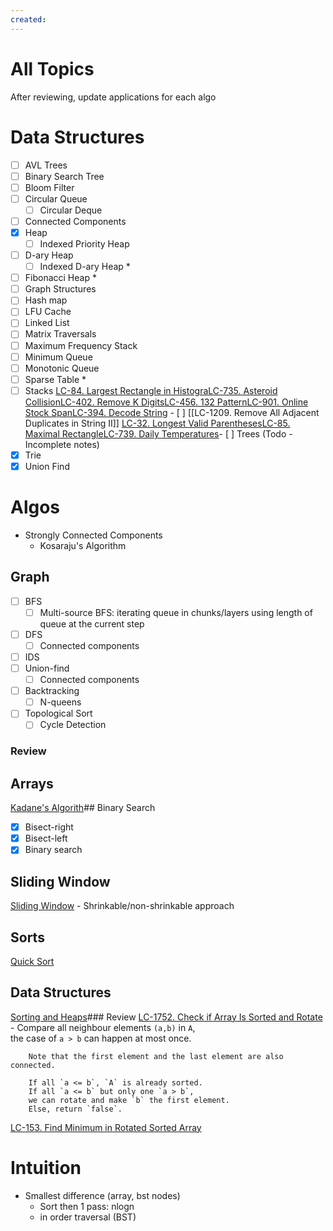 ```yaml
---
created:
---
```

 # All Topics

After reviewing, update applications for each algo

# Data Structures
- [ ] AVL Trees
- [ ] Binary Search Tree
- [ ] Bloom Filter
- [ ] Circular Queue
	- [ ] Circular Deque
- [ ] Connected Components
- [x] Heap
	- [ ] Indexed Priority Heap
- [ ] D-ary Heap
	- [ ] Indexed D-ary Heap *
- [ ] Fibonacci Heap *
- [ ] Graph Structures
- [ ] Hash map
- [ ] LFU Cache
- [ ] Linked List
- [ ] Matrix Traversals
- [ ] Maximum Frequency Stack
- [ ] Minimum Queue
- [ ] Monotonic Queue
- [ ] Sparse Table  *
- [ ] Stacks
[LC-84. Largest Rectangle in Histogra](</docs/Some Leetcode Questions/LC-84. Largest Rectangle in Histogram.md>)[LC-735. Asteroid Collision](</docs/Some Leetcode Questions/LC-735. Asteroid Collision.md>)[LC-402. Remove K Digits](</docs/Some Leetcode Questions/LC-402. Remove K Digits.md>)[LC-456. 132 Pattern](</docs/Some Leetcode Questions/LC-456. 132 Pattern.md>)[LC-901. Online Stock Span](</docs/Some Leetcode Questions/LC-901. Online Stock Span.md>)[LC-394. Decode String](</docs/Some Leetcode Questions/LC-394. Decode String.md>)	- [ ] [[LC-1209. Remove All Adjacent Duplicates in String II]]
[LC-32. Longest Valid Parentheses](</docs/Some Leetcode Questions/LC-32. Longest Valid Parentheses.md>)[LC-85. Maximal Rectangle](</docs/Some Leetcode Questions/LC-85. Maximal Rectangle.md>)[LC-739. Daily Temperatures](</docs/Some Leetcode Questions/LC-739. Daily Temperatures.md>)- [ ] Trees (Todo - Incomplete notes)
- [x] Trie
- [x] Union Find

# Algos
- Strongly Connected Components
	- Kosaraju's Algorithm

## Graph

- [ ] BFS
	- [ ] Multi-source BFS: iterating queue in chunks/layers using length of queue at the current step
- [ ] DFS
	- [ ] Connected components
- [ ] IDS
- [ ] Union-find
	- [ ] Connected components
- [ ] Backtracking
	- [ ] N-queens

- [ ] Topological Sort 
	- [ ] Cycle Detection

### Review 
## Arrays
[Kadane's Algorith](</docs/Algorithms/Arrays/Kadane's Algorithm.md>)## Binary Search
- [x] Bisect-right
- [x] Bisect-left
- [x] Binary search

## Sliding Window
[Sliding Window](</docs/Algorithms/Arrays/Sliding Window.md>)	- Shrinkable/non-shrinkable approach

## Sorts
[Quick Sort](</docs/Algorithms/Priority Queue and Sorting/Quick Sort.md>)
## Data Structures
[Sorting and Heaps](</docs/Algorithms/Priority Queue and Sorting/Sorting and Heaps.md>)### Review
[LC-1752. Check if Array Is Sorted and Rotate](</docs/Some Leetcode Questions/LC-1752. Check if Array Is Sorted and Rotated.md>)	- Compare all neighbour elements `(a,b)` in `A`,  
		the case of `a > b` can happen at most once.
		
		Note that the first element and the last element are also connected.
		
		If all `a <= b`, `A` is already sorted.  
		If all `a <= b` but only one `a > b`,  
		we can rotate and make `b` the first element.  
		Else, return `false`.

[LC-153. Find Minimum in Rotated Sorted Array](</docs/Some Leetcode Questions/LC-153. Find Minimum in Rotated Sorted Array.md>)
# Intuition
- Smallest difference (array, bst nodes)
	- Sort then 1 pass: nlogn
	- in order traversal (BST)
